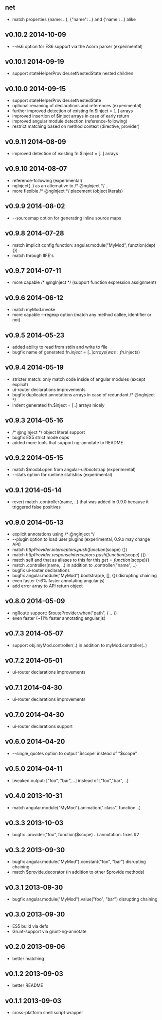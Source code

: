 ## net
 * match properties {name: ..}, {"name": ..} and {'name': ..} alike

## v0.10.2 2014-10-09
 * --es6 option for ES6 support via the Acorn parser (experimental)

## v0.10.1 2014-09-19
 * support stateHelperProvider.setNestedState nested children

## v0.10.0 2014-09-15
 * support stateHelperProvider.setNestedState
 * optional renaming of declarations and references (experimental)
 * further improved detection of existing fn.$inject = [..] arrays
 * improved insertion of $inject arrays in case of early return
 * improved angular module detection (reference-following)
 * restrict matching based on method context (directive, provider)

## v0.9.11 2014-08-09
 * improved detection of existing fn.$inject = [..] arrays

## v0.9.10 2014-08-07
 * reference-following (experimental)
 * ngInject(..) as an alternative to /* @ngInject */ ..
 * more flexible /* @ngInject */ placement (object literals)

## v0.9.9 2014-08-02
 * --sourcemap option for generating inline source maps

## v0.9.8 2014-07-28
 * match implicit config function: angular.module("MyMod", function(dep) {})
 * match through IIFE's

## v0.9.7 2014-07-11
 * more capable /* @ngInject */ (support function expression assignment)

## v0.9.6 2014-06-12
 * match myMod.invoke
 * more capable --regexp option (match any method callee, identifier or not)

## v0.9.5 2014-05-23
 * added ability to read from stdin and write to file
 * bugfix name of generated fn.$inject = [..] arrays (was: fn.$injects)

## v0.9.4 2014-05-19
 * stricter match: only match code inside of angular modules (except explicit)
 * ui-router declarations improvements
 * bugfix duplicated annotations arrays in case of redundant /* @ngInject */
 * indent generated fn.$inject = [..] arrays nicely

## v0.9.3 2014-05-16
 * /* @ngInject */ object literal support
 * bugfix ES5 strict mode oops
 * added more tools that support ng-annotate to README

## v0.9.2 2014-05-15
 * match $modal.open from angular-ui/bootstrap (experimental)
 * --stats option for runtime statistics (experimental)

## v0.9.1 2014-05-14
 * revert match .controller(name, ..) that was added in 0.9.0 because it
   triggered false positives

## v0.9.0 2014-05-13
 * explicit annotations using /* @ngInject */
 * --plugin option to load user plugins (experimental, 0.9.x may change API)
 * match $httpProvider.interceptors.push(function($scope) {})
 * match $httpProvider.responseInterceptors.push(function($scope) {})
 * match self and that as aliases to this for this.$get = function($scope){}
 * match .controller(name, ..) in addition to .controller("name", ..)
 * bugfix ui-router declarations
 * bugfix angular.module("MyMod").bootstrap(e, [], {}) disrupting chaining
 * even faster (~6% faster annotating angular.js)
 * add error array to API return object

## v0.8.0 2014-05-09
 * ngRoute support: $routeProvider.when("path", { .. })
 * even faster (~11% faster annotating angular.js)

## v0.7.3 2014-05-07
 * support obj.myMod.controller(..) in addition to myMod.controller(..)

## v0.7.2 2014-05-01
 * ui-router declarations improvements

## v0.7.1 2014-04-30
 * ui-router declarations improvements

## v0.7.0 2014-04-30
 * ui-router declarations support

## v0.6.0 2014-04-20
 * --single_quotes option to output '$scope' instead of "$scope"

## v0.5.0 2014-04-11
 * tweaked output: ["foo", "bar", ..] instead of ["foo","bar", ..]

## v0.4.0 2013-10-31
 * match angular.module("MyMod").animation(".class", function ..)

## v0.3.3 2013-10-03
 * bugfix .provider("foo", function($scope) ..) annotation. fixes #2

## v0.3.2 2013-09-30
 * bugfix angular.module("MyMod").constant("foo", "bar") disrupting chaining
 * match $provide.decorator (in addition to other $provide methods)

## v0.3.1 2013-09-30
 * bugfix angular.module("MyMod").value("foo", "bar") disrupting chaining

## v0.3.0 2013-09-30
 * ES5 build via defs
 * Grunt-support via grunt-ng-annotate

## v0.2.0 2013-09-06
 * better matching

## v0.1.2 2013-09-03
 * better README

## v0.1.1 2013-09-03
 * cross-platform shell script wrapper

